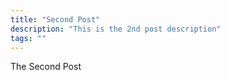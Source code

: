 ```yaml
---
title: "Second Post"
description: "This is the 2nd post description"
tags: ""
---
```


The Second Post

